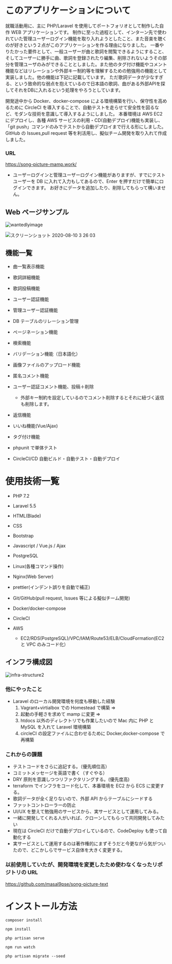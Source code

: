 # このアプリケーションについて

就職活動用に、主に PHP/Laravel を使用してポートフォリオとして制作した自作 WEB アプリケーションです。
制作に至った過程として、インターン先で使われていた管理ユーザーログイン機能を取り入れようとしたこと、また音楽を聴くのが好きという２点がこのアプリケーションを作る理由になりました。
一番やりたかった要件として、一般ユーザーが曲と歌詞を閲覧できるようにすること、そしてユーザーに勝手に曲、歌詞を登録されたり編集、削除されないようその部分を管理ユーザのみができることとしました。また他のタグ付け機能やコメント機能などはリレーションや外部キー制約等を理解するための勉強用の機能として実装しました。他の機能は下記に記載しています。
ただ歌詞データが少なすぎる、という致命的な弱点を抱えているので日本語の歌詞、曲がある外部APIを探してそれをDBに入れるという処理をやろうとしています。

開発途中から Docker、docker-compose による環境構築を行い、保守性を高めるために CircleCI を導入することで、自動テストを走らせて安全性を図るなど、モダンな技術を意識して導入するようにしました。
本番環境は AWS EC2 にデプロイし、各種 AWS サービスの利用・CD(自動デプロイ)機能も実装し、「git push」コマンドのみでテストから自動デプロイまで行える形にしました。
GitHub の Issues,pull request 等を利活用し、擬似チーム開発を取り入れて作成しました。

### URL

https://song-picture-mamp.work/

- ユーザーログインと管理ユーザーログイン機能がありますが、すでにテストユーザーを DB に入れて入力もしてあるので、Enter を押すだけで簡単にログインできます。
  お好きにデータを追加したり、削除してもらって構いません。

## Web ページサンプル

![wantedlyimage](https://user-images.githubusercontent.com/51937772/89991779-4acc7900-dcbf-11ea-8f55-08d89b96dc0a.png)

![スクリーンショット 2020-08-10 3 26 03](https://user-images.githubusercontent.com/51937772/89739154-3fa7fc00-dab9-11ea-8306-317996706339.png)

## 機能一覧

- 曲一覧表示機能

- 歌詞詳細機能

- 歌詞投稿機能

- ユーザー認証機能

- 管理ユーザー認証機能

- DB テーブルのリレーション管理

- ページネーション機能

- 検索機能

- バリデーション機能（日本語化）

- 画像ファイルのアップロード機能

- 匿名コメント機能

- ユーザー認証コメント機能、投稿＋削除

  - 外部キー制約を設定しているのでコメント削除するとそれに紐づく返信も削除します。

- 返信機能

- いいね機能(Vue/Ajax)

- タグ付け機能

- phpunit で単体テスト

- CircleCI/CD 自動ビルド・自動テスト・自動デプロイ

# 使用技術一覧

- PHP 7.2

* Laravel 5.5

* HTML(Blade)

* CSS

* Bootstrap

* Javascript / Vue.js / Ajax

* PostgreSQL

- Linux(各種コマンド操作)

- Nginx(Web Server)

* prettier(インデント誤りを自動で補正)

- Git/GitHub(pull request, Issues 等による擬似チーム開発)

* Docker/docker-compose

- CircleCI

- AWS
  - EC2/RDS(PostgreSQL)/VPC/IAM/Route53/ELB/CloudFormation(EC2 と VPC のみコード化）

## インフラ構成図

![infra-structure2](https://user-images.githubusercontent.com/51937772/87854452-1a5a1f00-c94d-11ea-99a8-9bf43b9f2ad8.png)

### 他にやったこと

- Laravel のローカル開発環境を何度も移動した経験
  1. Vagrant+virtialbox での Homestead で構築 =>
  2. 起動の手軽さを求めて mamp に変更 =>
  3. htdocs 以外のディレクトリでも作業したいので Mac 内に PHP と MySQL を入れて Laravel 環境構築
  4. circleCI の設定ファイルに合わせるために Docker,docker-compose で再構築

### これからの課題

- テストコードをさらに追記する。（優先順位高）
- コミットメッセージを英語で書く（すぐやる）
- DRY 原則を意識しつつリファクタリングする。(優先度高)
- terraform でインフラをコード化して、本番環境を EC2 から ECS に変更する。
- 歌詞データが全く足りないので、外部 API からテーブルにシードする
- ファットコントローラーの防止
- UI/UX を整えて勉強用のサービスから、実サービスとして運用してみる。
- 一緒に開発してくれる人がいれば、クローンしてもらって共同開発してみたい
- 現在は CircleCI だけで自動デプロイしているので、CodeDeploy も使って自動化する
- 実サービスとして運用するのは著作権的にまずそうだと今更ながら気がついたので、どこかしらでサービス自体を大きく変更する。

### 以前使用していたが、開発環境を変更したため使わなくなったリポジトリの URL

https://github.com/masal9pse/song-picture-text

# インストール方法

```
composer install

npm install

php artisan serve

npm run watch

php artisan migrate --seed
```
